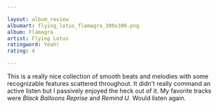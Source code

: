 ```yaml
---

layout: album_review
albumart: flying_lotus_flamagra_300x300.png
album: Flamagra
artist: Flying Lotus
ratingword: Yeah!
rating: 4

---
```


This is a really nice collection of smooth beats and melodies with some recognizable features scattered throughout. It didn't really command an active listen but I passively enjoyed the heck out of it. My favorite tracks were *Black Balloons Reprise* and *Remind U*. Would listen again.
